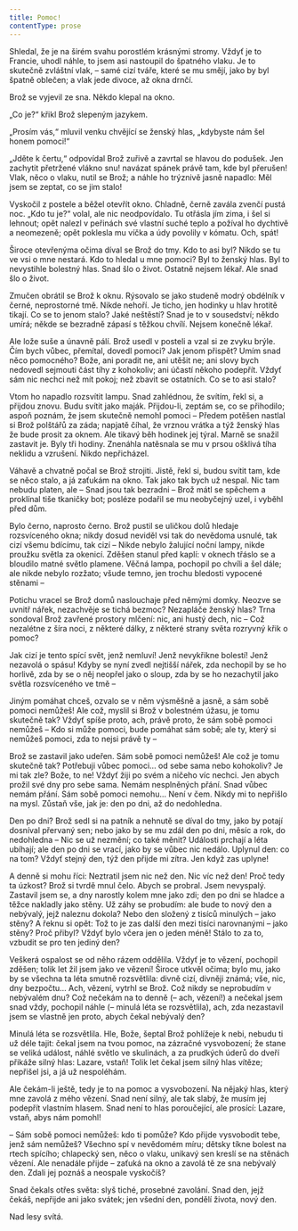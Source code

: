 ```yaml
---
title: Pomoc!
contentType: prose
---
```


<section>

Shledal, že je na širém svahu porostlém krásnými stromy. Vždyť je to Francie, uhodl náhle, to jsem asi nastoupil do špatného vlaku. Je to skutečně zvláštní vlak, – samé cizí tváře, které se mu smějí, jako by byl špatně oblečen; a vlak jede divoce, až okna drnčí.

</section>

<section>

Brož se vyjevil ze sna. Někdo klepal na okno.

„Co je?“ křikl Brož slepeným jazykem.

„Prosím vás,“ mluvil venku chvějící se ženský hlas, „kdybyste nám šel honem pomoci!“

„Jděte k čertu,“ odpovídal Brož zuřivě a zavrtal se hlavou do podušek. Jen zachytit přetržené vlákno snu! navázat spánek právě tam, kde byl přerušen! Vlak, něco o vlaku, nutil se Brož; a náhle ho trýznivě jasně napadlo: Měl jsem se zeptat, co se jim stalo!

Vyskočil z postele a běžel otevřít okno. Chladně, černě zavála zvenčí pustá noc. „Kdo tu je?“ volal, ale nic neodpovídalo. Tu otřásla jím zima, i šel si lehnout; opět nalezl v peřinách své vlastní suché teplo a požíval ho dychtivě a neomezeně; opět poklesla mu víčka a údy povolily v kómatu. Och, spát!

Široce otevřenýma očima díval se Brož do tmy. Kdo to asi byl? Nikdo se tu ve vsi o mne nestará. Kdo to hledal u mne pomoci? Byl to ženský hlas. Byl to nevystihle bolestný hlas. Snad šlo o život. Ostatně nejsem lékař. Ale snad šlo o život.

Zmučen obrátil se Brož k oknu. Rýsovalo se jako studeně modrý obdélník v černé, neprostorné tmě. Nikde nehoří. Je ticho, jen hodinky u hlav hrotitě tikají. Co se to jenom stalo? Jaké neštěstí? Snad je to v sousedství; někdo umírá; někde se bezradně zápasí s těžkou chvílí. Nejsem konečně lékař.

Ale lože suše a únavně pálí. Brož usedl v posteli a vzal si ze zvyku brýle. Čím bych vůbec, přemítal, dovedl pomoci? Jak jenom přispět? Umím snad něco pomocného? Bože, ani poradit ne, ani utěšit ne; ani slovy bych nedovedl sejmouti část tíhy z kohokoliv; ani účastí někoho podepřít. Vždyť sám nic nechci než mít pokoj; než zbavit se ostatních. Co se to asi stalo?

Vtom ho napadlo rozsvítit lampu. Snad zahlédnou, že svítím, řekl si, a přijdou znovu. Budu svítit jako maják. Přijdou-li, zeptám se, co se přihodilo; aspoň poznám, že jsem skutečně nemohl pomoci – Předem potěšen nastlal si Brož polštářů za záda; napjatě číhal, že vrznou vrátka a týž ženský hlas že bude prosit za oknem. Ale tikavý běh hodinek jej týral. Marně se snažil zastavit je. Byly tři hodiny. Znenáhla natěsnala se mu v prsou ošklivá tíha neklidu a vzrušení. Nikdo nepřicházel.

Váhavě a chvatně počal se Brož strojiti. Jistě, řekl si, budou svítit tam, kde se něco stalo, a já zaťukám na okno. Tak jako tak bych už nespal. Nic tam nebudu platen, ale – Snad jsou tak bezradni – Brož mátl se spěchem a proklínal tiše tkaničky bot; posléze podařil se mu neobyčejný uzel, i vyběhl před dům.

Bylo černo, naprosto černo. Brož pustil se uličkou dolů hledaje rozsvíceného okna; nikdy dosud neviděl vsi tak do nevědoma usnulé, tak cizí všemu bdícímu, tak cizí – Nikde nebylo žalující noční lampy, nikde proužku světla za okenicí. Zděšen stanul před kaplí: v oknech třáslo se a bloudilo matné světlo plamene. Věčná lampa, pochopil po chvíli a šel dále; ale nikde nebylo rozžato; všude temno, jen trochu bledosti vypocené stěnami –

Potichu vracel se Brož domů naslouchaje před němými domky. Neozve se uvnitř nářek, nezachvěje se tichá bezmoc? Nezapláče ženský hlas? Trna sondoval Brož zavřené prostory mlčení: nic, ani hustý dech, nic – Což nezalétne z šíra noci, z některé dálky, z některé strany světa rozryvný křik o pomoc?

Jak cizí je tento spící svět, jenž nemluví! Jenž nevykřikne bolestí! Jenž nezavolá o spásu! Kdyby se nyní zvedl nejtišší nářek, zda nechopil by se ho horlivě, zda by se o něj neopřel jako o sloup, zda by se ho nezachytil jako světla rozsvíceného ve tmě –

Jiným pomáhat chceš, ozvalo se v něm výsměšně a jasně, a sám sobě pomoci nemůžeš! Ale což, myslil si Brož v bolestném úžasu, je tomu skutečně tak? Vždyť spíše proto, ach, právě proto, že sám sobě pomoci nemůžeš – Kdo si může pomoci, bude pomáhat sám sobě; ale ty, který si nemůžeš pomoci, zda to nejsi právě ty –

Brož se zastavil jako udeřen. Sám sobě pomoci nemůžeš! Ale což je tomu skutečně tak? Potřebuji vůbec pomoci… od sebe sama nebo kohokoliv? Je mi tak zle? Bože, to ne! Vždyť žiji po svém a ničeho víc nechci. Jen abych prožil své dny pro sebe sama. Nemám nesplněných přání. Snad vůbec nemám přání. Sám sobě pomoci nemohu… Není v čem. Nikdy mi to nepřišlo na mysl. Zůstaň vše, jak je: den po dni, až do nedohledna.

Den po dni? Brož sedl si na patník a nehnutě se díval do tmy, jako by potají dosníval přervaný sen; nebo jako by se mu zdál den po dni, měsíc a rok, do nedohledna – Nic se už nezmění; co také měnit? Události prchají a léta ubíhají; ale den po dni se vrací, jako by se vůbec nic nedálo. Uplynul den: co na tom? Vždyť stejný den, týž den přijde mi zítra. Jen když zas uplyne!

A denně si mohu říci: Neztratil jsem nic než den. Nic víc než den! Proč tedy ta úzkost? Brož si tvrdě mnul čelo. Abych se probral. Jsem nevyspalý. Zastavil jsem se, a dny narostly kolem mne jako zdi; den po dni se hladce a těžce nakladly jako stěny. Už záhy se probudím: ale bude to nový den a nebývalý, jejž naleznu dokola? Nebo den složený z tisíců minulých – jako stěny? A řeknu si opět: Tož to je zas další den mezi tisíci narovnanými – jako stěny? Proč přibyl? Vždyť bylo včera jen o jeden méně! Stálo to za to, vzbudit se pro ten jediný den?

Veškerá ospalost se od něho rázem oddělila. Vždyť je to vězení, pochopil zděšen; tolik let žil jsem jako ve vězení! Široce utkvěl očima; bylo mu, jako by se všechna ta léta smutně rozsvětlila: divně cizí, divněji známá; vše, nic, dny bezpočtu… Ach, vězení, vytrhl se Brož. Což nikdy se neprobudím v nebývalém dnu? Což nečekám na to denně (– ach, vězení!) a nečekal jsem snad vždy, pochopil náhle (– minulá léta se rozsvětlila), ach, zda nezastavil jsem se vlastně jen proto, abych čekal nebývalý den?

Minulá léta se rozsvětlila. Hle, Bože, šeptal Brož pohlížeje k nebi, nebudu ti už déle tajit: čekal jsem na tvou pomoc, na zázračné vysvobození; že stane se veliká událost, náhlé světlo ve skulinách, a za prudkých úderů do dveří přikáže silný hlas: Lazare, vstaň! Tolik let čekal jsem silný hlas vítěze; nepřišel jsi, a já už nespoléhám.

Ale čekám-li ještě, tedy je to na pomoc a vysvobození. Na nějaký hlas, který mne zavolá z mého vězení. Snad není silný, ale tak slabý, že musím jej podepřít vlastním hlasem. Snad není to hlas poroučející, ale prosící: Lazare, vstaň, abys nám pomohl!

– Sám sobě pomoci nemůžeš: kdo ti pomůže? Kdo přijde vysvobodit tebe, jenž sám nemůžeš? Všechno spí v nevědomém míru; dětsky tíkne bolest na rtech spícího; chlapecký sen, něco o vlaku, unikavý sen kreslí se na stěnách vězení. Ale nenadále přijde – zaťuká na okno a zavolá tě ze sna nebývalý den. Zdali jej poznáš a neospale vyskočíš?

Snad čekals otřes světa: slyš tiché, prosebné zavolání. Snad den, jejž čekáš, nepřijde ani jako svátek; jen všední den, pondělí života, nový den.

Nad lesy svítá.

</section>
